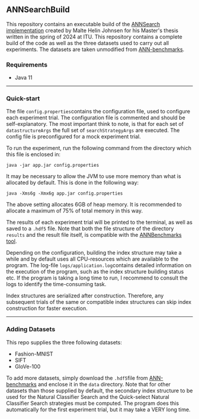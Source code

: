 ## ANNSearchBuild

This repository contains an executable build of the [ANNSearch implementation](https://github.com/KarateMogens/ANNSearch) created by Malte Helin Johnsen for his Master's thesis written in the spring of 2024 at ITU. This repository contains a complete build of the code as well as the three datasets used to carry out all experiments. The datasets are taken unmodified from [ANN-benchmarks](https://ann-benchmarks.com/).

### Requirements
- Java 11

---

### Quick-start


The file `config.properties`contains the configuration file, used to configure each experiment trial. The configuration file is commented and should be self-explanatory. The most important think to note, is that for each set of `datastructureArgs` the full set of `searchStrategyArgs` are executed. The config file is preconfigured for a mock experiment trial.

To run the experiment, run the following command from the directory which this file is enclosed in:

`java -jar app.jar config.properties`

It may be necessary to allow the JVM to use more memory than what is allocated by default. This is done in the following way:

`java -Xms6g -Xmx6g app.jar config.properties`

The above setting allocates 6GB of heap memory. It is recommended to allocate a maximum of 75% of total memory in this way.

The results of each experiment trial will be printed to the terminal, as well as saved to a `.hdf5` file. Note that both the file structure of the directory `results` and the result file itself, is compatible with the [ANNBenchmarks tool](https://github.com/erikbern/ann-benchmarks/).

Depending on the configuration, building the index structure may take a while and by default uses all CPU-resources which are available to the program. The log-file `logs/application.log`contains detailed information on the execution of the program, such as the index structure building status etc. If the program is taking a long time to run, I recommend to consult the logs to identify the time-consuming task.

Index structures are serialized after construction. Therefore, any subsequent trials of the same or compatible index structures can skip index construction for faster execution.

---
### Adding Datasets

This repo supplies the three following datasets:

- Fashion-MNIST
- SIFT
- GloVe-100

To add more datasets, simply download the `.hdf5`file from [ANN-benchmarks](https://ann-benchmarks.com/) and enclose it in the `data` directory. Note that for other datasets than those supplied by default, the secondary index structure to be used for the Natural Classifier Search and the Quick-select Natural Classifier Search strategies must be computed. The program does this automatically for the first experiment trial, but it may take a VERY long time.